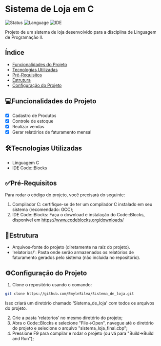 # Sistema de Loja em C
![Status](https://img.shields.io/badge/STATUS-Em%20Desenvolvimento-green)
![Language](https://img.shields.io/badge/language-C-blue.svg)
![IDE](https://img.shields.io/badge/IDE-Code::Blocks-green.svg)

Projeto de um sistema de loja desenvolvido para a disciplina de Linguagem de Programação II.

## Índice 
- [Funcionalidades do Projeto](#funcionalidades-do-projeto)
- [Tecnologias Utilizadas](#tecnologias-utilizadas)
- [Pré-Requisitos](#pré-requisitos)
- [Estrutura](#estrutura)
- [Configuração do Projeto](#configuração-do-projeto)

## 💻Funcionalidades do Projeto
- [x] Cadastro de Produtos
- [x] Controle de estoque
- [x] Realizar vendas
- [x] Gerar relatórios de faturamento mensal

## 🛠️Tecnologias Utilizadas
- Linguagem C
- IDE Code::Blocks

## ✅Pré-Requisitos
Para rodar o código do projeto, você precisará do seguinte:

1. Compilador C: certifique-se de ter um compilador C instalado em seu sistema (recomendado: GCC);
2. IDE Code::Blocks: Faça o download e instalação do Code::Blocks, disponível em https://www.codeblocks.org/downloads/ 

## 📂Estrutura

- Arquivos-fonte do projeto (diretamente na raíz do projeto).
- 'relatorios/': Pasta onde serão armazenados os relatórios de faturamento gerados pelo sistema (não incluída no repositório).

## ⚙️Configuração do Projeto
1. Clone o repositório usando o comando: 
```bash
git clone https://github.com/EmyleSilva/Sistema_de_loja.git 
```
 Isso criará um diretório chamado 'Sistema_de_loja' com todos os arquivos do projeto.

2. Crie a pasta 'relatorios' no mesmo diretório do projeto;
3. Abra o Code::Blocks e selecione "File->Open", navegue até o diretório do projeto e selecione o arquivo "sistema_loja_final.cbp";
4. Pressione F9 para compilar e rodar o projeto (ou vá para "Build->Build and Run");
